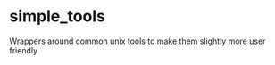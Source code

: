 simple_tools
============

Wrappers around common unix tools to make them slightly more user friendly